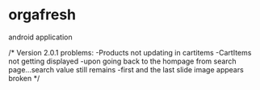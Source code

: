 # orgafresh
android application

/*
Version 2.0.1 problems:
-Products not updating in cartitems
-CartItems not getting displayed
-upon going back to the hompage from search page...search value still remains
-first and the last slide image appears broken
*/
